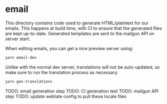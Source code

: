 # email

This directory contains code used to generate HTML/plaintext for our emails. This happens at build
time, with CI to ensure that the generated files are kept up-to-date. Generated templates are sent
to the mailgun API on server start.

When editing emails, you can get a nice preview server using:

```sh
yarn email-dev
```

Unlike with the normal dev server, translations will not be auto-updated, so make sure to run the
translation process as necessary:

```sh
yarn gen-translations
```

TODO: email generation step
TODO: CI generation test
TODO: mailgun API step
TODO: update weblate config to pull these locale files
